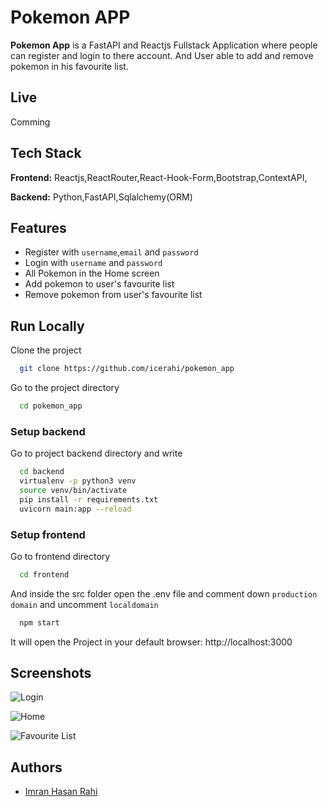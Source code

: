 
# Pokemon APP

**Pokemon App** is a FastAPI and Reactjs Fullstack Application where people can register and login to there account. And User able to add and remove pokemon in his favourite list.

## Live
Comming

## Tech Stack

**Frontend:** Reactjs,ReactRouter,React-Hook-Form,Bootstrap,ContextAPI,

**Backend:** Python,FastAPI,Sqlalchemy(ORM)






  
## Features

- Register with `username`,`email` and `password`
- Login with `username` and `password`
- All Pokemon in the Home screen
- Add pokemon to user's favourite list
- Remove pokemon from user's favourite list

  
## Run Locally

Clone the project

```bash
  git clone https://github.com/icerahi/pokemon_app
```

Go to the project directory

```bash
  cd pokemon_app
```
### Setup backend 
 Go to project backend directory and write

```bash
  cd backend
  virtualenv -p python3 venv 
  source venv/bin/activate
  pip install -r requirements.txt
  uvicorn main:app --reload
```

### Setup frontend
Go to frontend directory

```bash
  cd frontend
```
And inside the src folder open the .env file and comment down `production domain` and uncomment `localdomain`

```bash
  npm start
```
It will open the Project in your default browser: http://localhost:3000

## Screenshots
![Login](https://user-images.githubusercontent.com/32910469/147687157-ce60d878-382a-4e09-bc7a-8ec042269814.png)

![Home](https://user-images.githubusercontent.com/32910469/147687152-984cd1d5-0c77-407d-9b5a-448e1593e2c2.png)

 ![Favourite List](https://user-images.githubusercontent.com/32910469/147686907-e9d25e87-1cdd-4742-944e-da0783ab3328.png)

## Authors

- [Imran Hasan Rahi](https://linkedin.com/in/icerahi)

  
